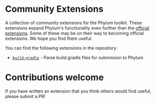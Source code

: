 # Community Extensions
A collection of community extensions for the Phylum toolkit. These extensions
expand Phylum's functionality even further than the [official extensions](https://github.com/phylum-dev/cli/tree/main/extensions).
Some of these may be on their way to becoming official extensions. We hope you
find them useful.

You can find the following extensions in the repository:

* [`build-gradle`](./build-gradle/README.md) - Parse build.gradle files for submission to Phylum

# Contributions welcome
If you have written an extension that you think others would find useful,
please submit a PR!
